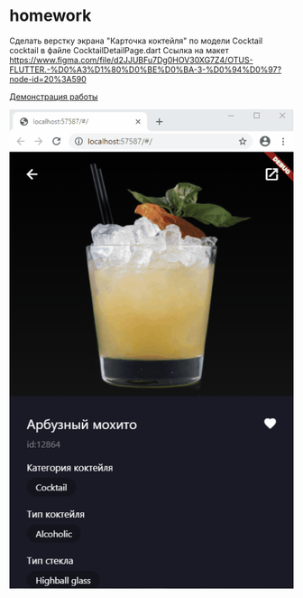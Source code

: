 # homework

Сделать верстку экрана "Карточка коктейля" по модели Cocktail cocktail в файле CocktailDetailPage.dart
Ссылка на макет https://www.figma.com/file/d2JJUBFu7Dg0HOV30XG7Z4/OTUS-FLUTTER.-%D0%A3%D1%80%D0%BE%D0%BA-3-%D0%94%D0%97?node-id=20%3A590

[Демонстрация работы](https://www.screencast.com/t/60ndRV5Eqcf7)

![demo](demo.gif)